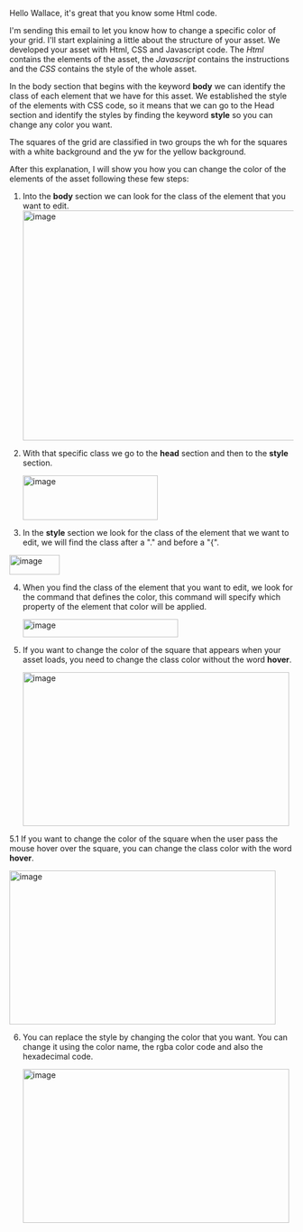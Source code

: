 Hello Wallace, it's great that you know some Html code.

I'm sending this email to let you know how to change a specific color of your grid.
I'll start explaining a little about the structure of your asset. We developed your asset with Html, CSS and Javascript code.
The *Html* contains the elements of the asset, the *Javascript* contains the instructions and the *CSS* contains the style of the whole asset.

In the body section that begins with the keyword **body** we can identify the class of each element that we have for this asset. We established the style of the elements with CSS code, 
so it means that we can go to the Head section and identify the styles by finding the keyword **style** so you can change any color you want.

The squares of the grid are classified in two groups the wh for the squares with a white background and the yw for the yellow background.


After this explanation, I will show you how you can change the color of the elements of the asset following these few steps:

1. Into the **body** section we can look for the class of the element that you want to edit.
   <img width="520" height="408" alt="image" src="https://github.com/user-attachments/assets/5c132447-10a4-4850-a967-423fed68b728" />

   
2. With that specific class we go to the **head** section and then to the **style** section.

   <img width="239" height="79" alt="image" src="https://github.com/user-attachments/assets/ff2addca-9e7a-465a-8f31-cad45d88bc01" />
   

3. In the **style** section we look for the class of the element that we want to edit, we will find the class after a "." and before a "{".
 
 <img width="89" height="35" alt="image" src="https://github.com/user-attachments/assets/d04b49fe-2d4f-4ca6-b826-2d7caa87c216" />

4. When you find the class of the element that you want to edit, we look for the command that defines the color,
   this command will specify which property of the element that color will be applied.

   <img width="275" height="32" alt="image" src="https://github.com/user-attachments/assets/ce70e2d8-3520-447a-a230-93098edc4c19" />

5. If you want to change the color of the square that appears when your asset loads, you need to change the class color without the word **hover**.

   <img width="472" height="273" alt="image" src="https://github.com/user-attachments/assets/ddcb771e-246a-4016-9270-8ef3e69e6f59" />

5.1 If you want to change the color of the square when the user pass the mouse hover over the square, you can change the class color with the word **hover**.


<img width="472" height="273" alt="image" src="https://github.com/user-attachments/assets/0ca7ec3d-b133-4ac1-858c-ea9aae1421c4" />

6. You can replace the style by changing the color that you want. You can change it using the color name, the rgba color code and also the hexadecimal code.
   
   <img width="472" height="273" alt="image" src="https://github.com/user-attachments/assets/86e3eecc-4bf0-4c19-a5e4-1b5d3e4b8bfc" />

   
